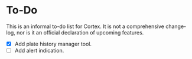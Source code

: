 # To-Do

This is an informal to-do list for Cortex. It is not a comprehensive change-log, nor is it an official declaration of upcoming features.

- [X] Add plate history manager tool.
- [ ] Add alert indication.

